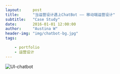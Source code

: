 ```yaml
---
layout:     post
title:      "当运营设计遇上ChatBot —— 移动端运营设计"
subtitle:   "Case Study"
date:       2016-01-01 12:00:00
author:     "Austina W"
header-img: "img/chatbot-bg.jpg"
tags:

    - portfolio
    - 运营设计
---
```


![UI-chatbot](http://omqsjp4nk.bkt.clouddn.com/ui.png)
